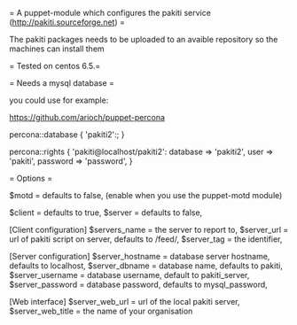 = A puppet-module which configures the pakiti service (http://pakiti.sourceforge.net) =

The pakiti packages needs to be uploaded to an avaible repository so the machines can install them

= Tested on centos 6.5.=

= Needs a mysql database =

you could use for example:

https://github.com/arioch/puppet-percona


   percona::database {
     'pakiti2':;
   }

   percona::rights {
     'pakiti@localhost/pakiti2':
       database => 'pakiti2',
       user     => 'pakiti',
       password => 'password',
   }

= Options =

$motd             = defaults to false,
(enable when you use the puppet-motd module)

$client           = defaults to true,
$server           = defaults to false,

[Client configuration]
$servers_name     = the server to report to,
$server_url       = url of pakiti script on server, defaults to /feed/,
$server_tag       = the identifier,

[Server configuration]
$server_hostname  = database server hostname, defaults to localhost,
$server_dbname    = database name, defaults to pakiti,
$server_username  = database username, default to pakiti_server,
$server_password  = database password, defaults to mysql_password,

[Web interface]
$server_web_url   = url of the local pakiti server,
$server_web_title = the name of your organisation
